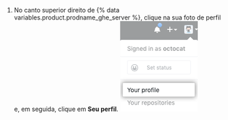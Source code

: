 1. No canto superior direito de {% data variables.product.prodname_ghe_server %}, clique na sua foto de perfil e, em seguida, clique em **Seu perfil**. ![Foto de perfil](/assets/images/enterprise/settings/top_right_avatar.png)
